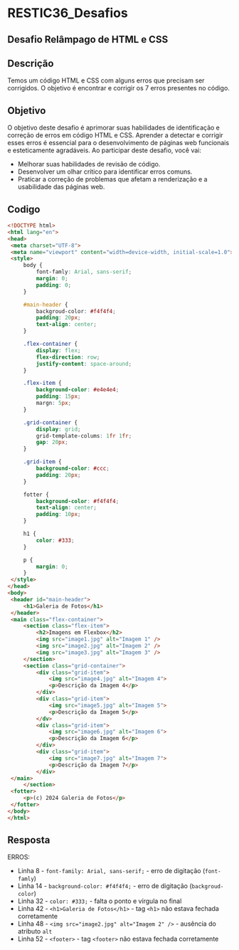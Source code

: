 # RESTIC36_Desafios
## **Desafio Relâmpago de HTML e CSS**

## Descrição

Temos um código HTML e CSS com alguns erros que precisam ser corrigidos. O objetivo é encontrar e corrigir os 7 erros presentes no código.

## Objetivo

O objetivo deste desafio é aprimorar suas habilidades de identificação e correção de erros em código HTML e CSS. Aprender a detectar e corrigir esses erros é essencial para o desenvolvimento de páginas web funcionais e esteticamente agradáveis. Ao participar deste desafio, você vai:

- Melhorar suas habilidades de revisão de código.
- Desenvolver um olhar crítico para identificar erros comuns.
- Praticar a correção de problemas que afetam a renderização e a usabilidade das páginas web.

## Codigo
~~~html
<!DOCTYPE html>
<html lang="en">
<head>
 <meta charset="UTF-8">
 <meta name="viewport" content="width=device-width, initial-scale=1.0">
 <style>
     body {
         font-famly: Arial, sans-serif;
         margin: 0;
         padding: 0;
     }

     #main-header {
         backgroud-color: #f4f4f4;
         padding: 20px;
         text-align: center;
     }

     .flex-container {
         display: flex;
         flex-direction: row;
         justify-content: space-around;
     }

     .flex-item {
         background-color: #e4e4e4;
         padding: 15px;
         margn: 5px;
     }

     .grid-container {
         display: grid;
         grid-template-colums: 1fr 1fr;
         gap: 20px;
     }

     .grid-item {
         background-color: #ccc;
         padding: 20px;
     }

     fotter {
         background-color: #f4f4f4;
         text-align: center;
         padding: 10px;
     }

     h1 {
         color: #333;
     }

     p {
         margin: 0;
     }
 </style>
</head>
<body>
 <header id="main-header">
     <h1>Galeria de Fotos</h1>
 </header>
 <main class="flex-container">
     <section class="flex-item">
         <h2>Imagens em Flexbox</h2>
         <img src="image1.jpg" alt="Imagem 1" />
         <img src="image2.jpg" alt="Imagem 2" />
         <img src="image3.jpg" alt="Imagem 3" />
     </section>
     <section class="grid-container">
         <div class="grid-item">
             <img src="image4.jpg" alt="Imagem 4">
             <p>Descrição da Imagem 4</p>
         </div>
         <div class="grid-item">
             <img src="image5.jpg" alt="Imagem 5">
             <p>Descrição da Imagem 5</p>
         </dv>
         <div class="grid-item">
             <img src="image6.jpg" alt="Imagem 6">
             <p>Descrição da Imagem 6</p>
         </div>
         <div class="grid-item">
             <img src="image7.jpg" alt="Imagem 7">
             <p>Descrição da Imagem 7</p>
         </div>
 </main>
     </section>
 <fotter>
     <p>(c) 2024 Galeria de Fotos</p>
 </fotter>
</body>
</html>
~~~

## Resposta

ERROS:

- Linha 8 - `font-family: Arial, sans-serif;` - erro de digitação (`font-famly`)
- Linha 14 - `background-color: #f4f4f4;` - erro de digitação (`backgroud-color`)
- Linha 32 - `color: #333;` - falta o ponto e vírgula no final
- Linha 42 - `<h1>Galeria de Fotos</h1>` - tag `<h1>` não estava fechada corretamente
- Linha 48 - `<img src="image2.jpg" alt="Imagem 2" />` - ausência do atributo `alt`
- Linha 52 - `<footer>` - tag `<footer>` não estava fechada corretamente

